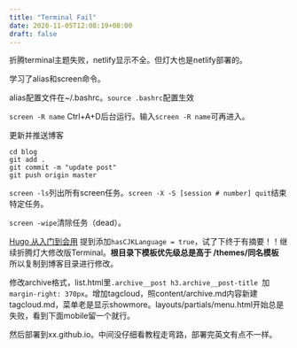 ```yaml
---
title: "Terminal Fail"
date: 2020-11-05T12:08:19+08:00
draft: false
---
```

  折腾terminal主题失败，netlify显示不全。但灯大也是netlify部署的。
  
  学习了alias和screen命令。
  
  alias配置文件在~/.bashrc。`source .bashrc`配置生效
  
  `screen -R name` Ctrl+A+D后台运行。输入`screen -R name`可再进入。
   
   更新并推送博客
```
cd blog
git add .
git commit -m "update post"
git push origin master
```
    
 `screen -ls`列出所有screen任务。`screen -X -S [session # number] quit`结束特定任务。

 `screen -wipe`清除任务（dead）。
 
 
 [Hugo 从入门到会用](https://blog.olowolo.com/post/hugo-quick-start/) 提到添加`hasCJKLanguage = true`，试了下终于有摘要！！继续折腾灯大修改版Terminal。**根目录下模板优先级总是高于 /themes/同名模板** 所以复制到博客目录进行修改。
 
 修改archive格式，list.html里`.archive__post h3.archive__post-title `加`margin-right: 370px`。增加tagcloud，照content/archive.md内容新建tagcloud.md，菜单老是显示showmore。layouts/partials/menu.html开始总是失败，看到下面mobile留一个就行。
 
 然后部署到xx.github.io。中间没仔细看教程走弯路，部署完英文有点不一样。